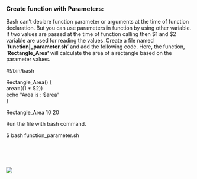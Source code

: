 ### Create function with Parameters:

Bash can’t declare function parameter or arguments at the time of function declaration. But you can use parameters in function by using other variable. If two values are passed at the time of function calling then $1 and $2 variable are used for reading the values. Create a file named ‘**function|\_parameter.sh**’ and add the following code. Here, the function, ‘**Rectangle_Area’** will calculate the area of a rectangle based on the parameter values.

#!/bin/bash

Rectangle_Area() {  
area\=$(($1 \* $2))  
echo "Area is : $area"  
}

Rectangle_Area 10 20

Run the file with bash command.

$ bash function_parameter.sh

![](data:image/svg+xml,%3Csvg%20xmlns='http://www.w3.org/2000/svg'%20viewBox='0%200%20735%2072'%3E%3C/svg%3E)

![](https://linuxhint.com/wp-content/uploads/2018/07/h20.png)
